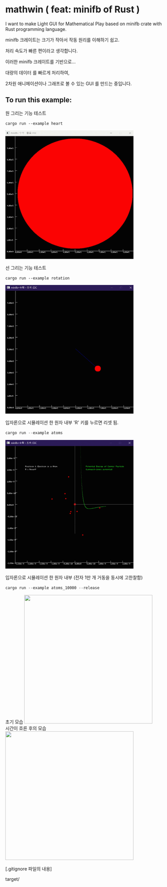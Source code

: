 # mathwin ( feat: minifb of Rust )

I want to make Light GUI for Mathematical Play based on minifb crate with Rust programming language.

minifb 크레이트는 크기가 작아서 작동 원리를 이해하기 쉽고.

처리 속도가 빠른 편이라고 생각합니다.

이러한 minifb 크레이트를 기반으로... 

대량의 데이터 를 빠르게 처리하여,

2차원 애니메이션이나 그래프로 볼 수 있는 GUI 를 만드는 중입니다.



## To run this example:

원 그리는 기능 테스트
```
cargo run --example heart
```
<img src="pic/heart.gif" width="400" height="400"/>

<br>

선 그리는 기능 테스트
```
cargo run --example rotation
```

<img src="pic/rotation.gif" width="400" height="400"/>

<br>

입자론으로 시뮬레이션 한 원자 내부
'R' 키를 누르면 리셋 됨.
```rust
cargo run --example atoms
```

<img src="pic/atoms.gif" width="400" height="400"/>

<br>

입자론으로 시뮬레이션 한 원자 내부
(전자 1만 개 거동을 동시에 고한찰함)


```rust
cargo run --example atoms_10000 --release
```
초기 모습 
<img src="pic/atoms_10000.gif" width="400" height="400"/>
<br>
시간이 흐른 후의 모습
<img src="pic/atoms_10000-2.gif" width="400" height="400"/>





[.gitignore 파일의 내용]

target/
